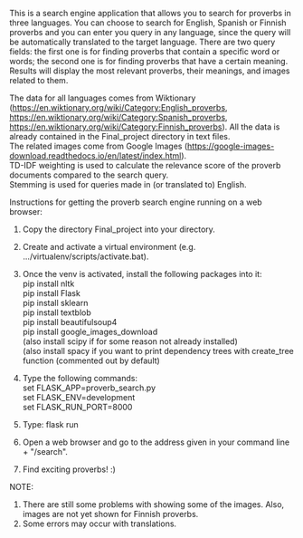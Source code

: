 This is a search engine application that allows you to search for proverbs in three languages. You can choose to search for English, Spanish or Finnish proverbs and you can enter you query in any language, since the query will be automatically translated to the target language. There are two query fields: the first one is for finding proverbs that contain a specific word or words; the second one is for finding proverbs that have a certain meaning. Results will display the most relevant proverbs, their meanings, and images related to them.  

The data for all languages comes from Wiktionary (https://en.wiktionary.org/wiki/Category:English_proverbs, https://en.wiktionary.org/wiki/Category:Spanish_proverbs, https://en.wiktionary.org/wiki/Category:Finnish_proverbs). All the data is already contained in the Final_project directory in text files.  
The related images come from Google Images (https://google-images-download.readthedocs.io/en/latest/index.html).  
TD-IDF weighting is used to calculate the relevance score of the proverb documents compared to the search query.  
Stemming is used for queries made in (or translated to) English.  

Instructions for getting the proverb search engine running on a web browser:

1. Copy the directory Final_project into your directory.

2. Create and activate a virtual environment (e.g. .../virtualenv/scripts/activate.bat).

3. Once the venv is activated, install the following packages into it:  
  pip install nltk  
  pip install Flask  
  pip install sklearn  
  pip install textblob  
  pip install beautifulsoup4  
  pip install google_images_download  
  (also install scipy if for some reason not already installed)  
  (also install spacy if you want to print dependency trees with create_tree function (commented out by default)  

4. Type the following commands:  
  set FLASK_APP=proverb_search.py  
  set FLASK_ENV=development  
  set FLASK_RUN_PORT=8000  

5. Type: flask run

6. Open a web browser and go to the address given in your command line + "/search".

7. Find exciting proverbs! :)

NOTE:  
1) There are still some problems with showing some of the images. Also, images are not yet shown for Finnish proverbs.  
2) Some errors may occur with translations.  

